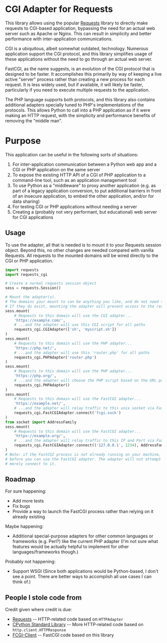 # CGI Adapter for Requests

This library allows using the popular [Requests](https://docs.python-requests.org/en/latest/index.html) library to directly make requests to CGI-based application, bypassing the need for an actual web server such as Apache or Nginx. This can result in simplicity and better performance with inter-application communications.

CGI is a ubiquitous, albeit somewhat outdated, technology. Numerous application support the CGI protocol, and this library simplifies usage of these applications without the need to go through an actual web server.

FastCGI, as the name suggests, is an evolution of the CGI protocol that is designed to be faster. It accomplishes this primarily by way of keeping a live active "server" process rather than creating a new process for each request. It is less widely used, but if available, it will likely be faster, particularly if you need to execute multiple requests to the application.

The PHP language supports both protocols, and this library also contains additional adapters specially tuned to PHP's implementations of the protocols. This allows Python to call into a PHP application as if it were making an HTTP request, with the simplicity and performance benefits of removing the "middle man".

# Purpose

This application can be useful in the following sorts of situations:

1. For inter-application communication between a Python web app and a CGI or PHP application on the same server
2. To expose the existing HTTP API of a CGI of PHP application to a command-line tool, such as an application management tool
3. To use Python as a "middleware" to proxy another application (e.g. as part of a legacy application conversion, to put additional barriers in front of an insecure application, to embed the other application, and/or for data sharing)
4. For testing CGI or PHP applications without needing a server
5. Creating a (probably not very performant, but educational) web server for CGI applications

## Usage

To use the adapter, all that is needed is to mount it to your Requests session object. Beyond this, no other changes are needed compared with vanilla Requests. All requests to the mounted domains will be wired directly to the CGI or PHP application.

```python
import requests
import requests_cgi

# Create a normal requests session object
sess = requests.Session()

# Mount the adapter(s). 
# The domains your mount to can be anything you like, and do not need to exist.
# If they do exist, mounting the adapter will prevent access to the real site.
sess.mount(
    # Requests to this domain will use the CGI adapter...
    'https://example.com/', 
    # ...and the adapter will use this CGI script for all paths
    requests_cgi.CGIAdapter(['sh', 'myscript.sh']) 
)
sess.mount(
    # Requests to this domain will use the PHP adapter...
    'https://php.net/', 
    # ...and the adapter will use this 'router.php' for all paths
    requests_cgi.PHPAdapter('router.php') 
)
sess.mount(
    # Requests to this domain will use the PHP adapter...
    'https://php.org/', 
    # ...and the adapter will choose the PHP script based on the URL path in each request
    requests_cgi.PHPAdapter() 
)
sess.mount(
    # Requests to this domain will use the FastCGI adapter...
    'https://example.net/', 
    # ...and the adapter will relay traffic to this unix socket via FastCGI
    requests_cgi.FastCGIAdapter.connect('fcgi.sock') 
)
from socket import AddressFamily
sess.mount(
    # Requests to this domain will use the FastCGI adapter...
    'https://example.org/', 
    # ...and the adapter will relay traffic to this IP and Port via FastCGI
    requests_cgi.FastCGIAdapter.connect(('127.0.0.1', 1234), AddressFamily.AF_INET) 
)
# Note: if the FastCGI process is not already running on your machine, you will need to start it 
# before you can use the FastCGI adapter. The adapter will not attempt to launch the process; 
# merely connect to it.
```

## Roadmap

For sure happening:

* Add more tests
* Fix bugs
* Provide a way to launch the FastCGI process rather than relying on it already existing

Maybe happening:

* Additional special-purpose adapters for other common languages or frameworks (e.g. Perl?) like the current PHP adapter (I'm not sure what features would be actually helpful to implement for other languages/frameworks though.)

Probably not happening:

* Support WSGI (Since both applications would be Python-based, I don't see a point. There are better ways to accomplish all use cases I can think of.)

## People I stole code from

Credit given where credit is due:

* [Requests](https://docs.python-requests.org/en/latest/_modules/requests/adapters/#HTTPAdapter) -- HTTP-related code based on `HTTPAdapter`
* [CPython Standard Library](https://github.com/python/cpython/blob/main/Lib/http/client.py) -- More HTTP-related code based on `http.client.HTTPResponse`
* [FCGI-Client](https://github.com/darkpills/fcgi-client) -- FastCGI code based on this library